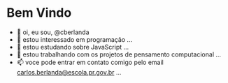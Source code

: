 # Bem Vindo


- 👋 oi, eu sou, @cberlanda
- 👀 estou interessado em programação ...
- 🌱 estou estudando sobre JavaScript ...
- 💞️ estou trabalhando com os projetos de pensamento computacional ...
- 📫 voce pode entrar em contato comigo pelo email carlos.berlanda@escola.pr.gov.br ...

<!---
cberlanda/cberlanda is a ✨ special ✨ repository because its `README.md` (this file) appears on your GitHub profile.
You can click the Preview link to take a look at your changes.
--->
